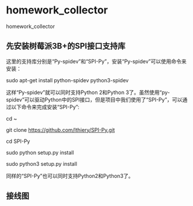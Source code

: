 # homework_collector
homework_collector

先安装树莓派3B+的SPI接口支持库
------------------------------

这里的支持库分别是“Py-spidev”和“SPI-Py”，安装“Py-spidev”可以使用命令来安装：

sudo apt-get install python-spidev python3-spidev

这样“Py-spidev”就可以同时支持Python 2和Python 3了。虽然使用“py-spidev”可以驱动Python中的SPI接口，但是项目中我们使用了“SPI-Py”，可以通过以下命令来完成安装“SPI-Py”:


cd ~

git clone https://github.com/lthiery/SPI-Py.git

cd SPI-Py

sudo python setup.py install

sudo python3 setup.py install

同样的“SPI-Py”也可以同时支持Python2和Python3了。

接线图
----
[raspi]:https://cdn.raspberrytips.nl/wp-content/uploads/2016/08/RFID-RC522-raspberry-pi-3-600x301.png